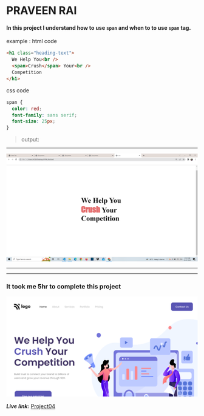 # PRAVEEN RAI

#### In this project I understand how to use `span` and when to to use `span` tag.

example : html code

```html
<h1 class="heading-text">
  We Help You<br />
  <span>Crush</span> Your<br />
  Competition
</h1>
```

css code

```css
span {
  color: red;
  font-family: sans serif;
  font-size: 25px;
}
```

> output:

---

![output](<assets/Screenshot (87).png> "output of code")

---

---

### It took me 5hr to complete this project

![Thumbnail](thumbnail.png)

**_Live link:_** [Project04](https://graceful-smakager-afd705.netlify.app/ "project04")
